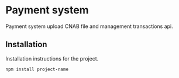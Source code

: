 # Payment system

Payment system upload CNAB file and management transactions api.

## Installation

Installation instructions for the project.

```bash
npm install project-name